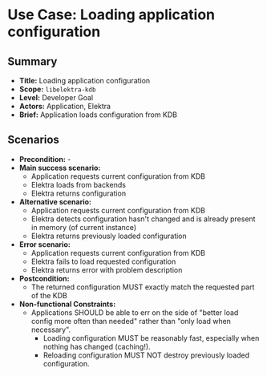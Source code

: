 # Use Case: Loading application configuration

## Summary

- **Title:** Loading application configuration
- **Scope:** `libelektra-kdb`
- **Level:** Developer Goal
- **Actors:** Application, Elektra
- **Brief:** Application loads configuration from KDB

## Scenarios

- **Precondition:** -
- **Main success scenario:**
  - Application requests current configuration from KDB
  - Elektra loads from backends
  - Elektra returns configuration
- **Alternative scenario:**
  - Application requests current configuration from KDB
  - Elektra detects configuration hasn't changed and is already present in memory (of current instance)
  - Elektra returns previously loaded configuration
- **Error scenario:**
  - Application requests current configuration from KDB
  - Elektra fails to load requested configuration
  - Elektra returns error with problem description
- **Postcondition:**
  - The returned configuration MUST exactly match the requested part of the KDB
- **Non-functional Constraints:**
  - Applications SHOULD be able to err on the side of "better load config more often than needed" rather than "only load when necessary".
    - Loading configuration MUST be reasonably fast, especially when nothing has changed (caching!).
    - Reloading configuration MUST NOT destroy previously loaded configuration.
